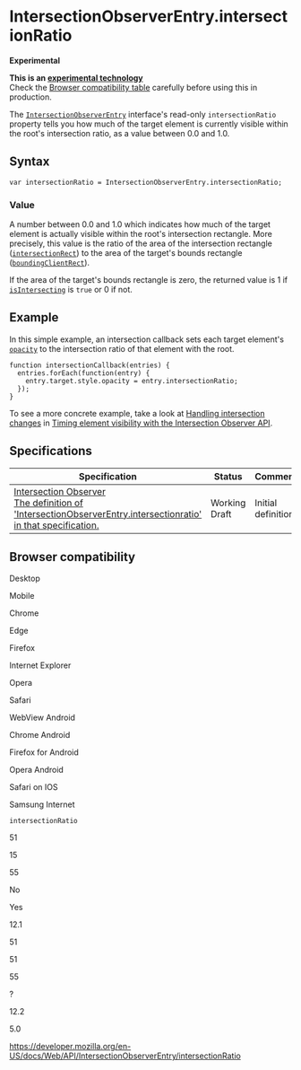 # IntersectionObserverEntry.intersectionRatio

**Experimental**

**This is an [experimental technology](https://developer.mozilla.org/en-US/docs/MDN/Guidelines/Conventions_definitions#experimental)**  
Check the [Browser compatibility table](#browser_compatibility) carefully before using this in production.

The [`IntersectionObserverEntry`](../intersectionobserverentry) interface's read-only `intersectionRatio` property tells you how much of the target element is currently visible within the root's intersection ratio, as a value between 0.0 and 1.0.

## Syntax

    var intersectionRatio = IntersectionObserverEntry.intersectionRatio;

### Value

A number between 0.0 and 1.0 which indicates how much of the target element is actually visible within the root's intersection rectangle. More precisely, this value is the ratio of the area of the intersection rectangle ([`intersectionRect`](intersectionrect)) to the area of the target's bounds rectangle ([`boundingClientRect`](boundingclientrect)).

If the area of the target's bounds rectangle is zero, the returned value is 1 if [`isIntersecting`](isintersecting) is `true` or 0 if not.

## Example

In this simple example, an intersection callback sets each target element's [`opacity`](https://developer.mozilla.org/en-US/docs/Web/CSS/opacity) to the intersection ratio of that element with the root.

    function intersectionCallback(entries) {
      entries.forEach(function(entry) {
        entry.target.style.opacity = entry.intersectionRatio;
      });
    }

To see a more concrete example, take a look at [Handling intersection changes](../intersection_observer_api/timing_element_visibility#handling_intersection_changes) in [Timing element visibility with the Intersection Observer API](../intersection_observer_api/timing_element_visibility).

## Specifications

<table><thead><tr class="header"><th>Specification</th><th>Status</th><th>Comment</th></tr></thead><tbody><tr class="odd"><td><a href="https://w3c.github.io/IntersectionObserver/#dom-intersectionobserverentry-intersectionratio">Intersection Observer<br />
<span class="small">The definition of 'IntersectionObserverEntry.intersectionratio' in that specification.</span></a></td><td><span class="spec-wd">Working Draft</span></td><td>Initial definition</td></tr></tbody></table>

## Browser compatibility

Desktop

Mobile

Chrome

Edge

Firefox

Internet Explorer

Opera

Safari

WebView Android

Chrome Android

Firefox for Android

Opera Android

Safari on IOS

Samsung Internet

`intersectionRatio`

51

15

55

No

Yes

12.1

51

51

55

?

12.2

5.0

<a href="https://developer.mozilla.org/en-US/docs/Web/API/IntersectionObserverEntry/intersectionRatio" class="_attribution-link">https://developer.mozilla.org/en-US/docs/Web/API/IntersectionObserverEntry/intersectionRatio</a>
